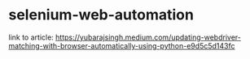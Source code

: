 # selenium-web-automation

link to article:
<a href="https://yubarajsingh.medium.com/updating-webdriver-matching-with-browser-automatically-using-python-e9d5c5d143fc">https://yubarajsingh.medium.com/updating-webdriver-matching-with-browser-automatically-using-python-e9d5c5d143fc
</a>
